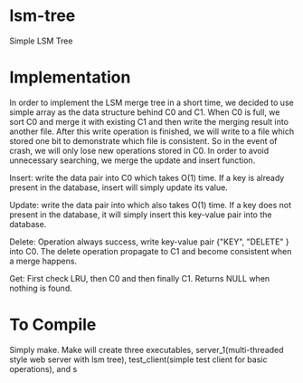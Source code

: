 # lsm-tree
Simple LSM Tree

# Implementation
In order to implement the LSM merge tree in a short time, we decided to use simple array as the data structure behind C0 and C1. When C0 is full, we sort C0 and merge it with existing C1 and then write the merging result into another file. After this write operation is finished, we will write to a file which stored one bit to demonstrate which file is consistent. So in the event of crash, we will only lose new operations stored in C0. In order to avoid unnecessary searching, we merge the update and insert function.

Insert: write the data pair into C0 which takes O(1) time. If a key is already present in the database, insert will simply update its value.

Update: write the data pair into which also takes O(1) time. If a key does not present in the database, it will simply insert this key-value pair into the database.

Delete: Operation always success, write key-value pair {"KEY", "DELETE" } into C0. The delete operation propagate to C1 and become consistent when a merge happens. 

Get: First check LRU, then C0 and then finally C1. Returns NULL when nothing is found.

# To Compile
Simply make. Make will create three executables, server_1(multi-threaded style web server with lsm tree), test_client(simple test client for basic operations), and s
